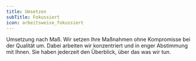```yaml
---
title: Umsetzen
subTitle: Fokussiert
icon: arbeitsweise_fokussiert
---
```


Umsetzung nach Maß. Wir setzen Ihre Maßnahmen ohne Kompromisse bei der Qualität um. Dabei arbeiten wir konzentriert und in enger Abstimmung mit Ihnen. Sie haben jederzeit den Überblick, über das was wir tun.